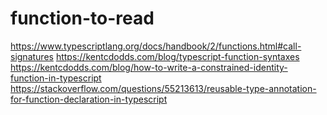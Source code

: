 # function-to-read

https://www.typescriptlang.org/docs/handbook/2/functions.html#call-signatures
https://kentcdodds.com/blog/typescript-function-syntaxes
https://kentcdodds.com/blog/how-to-write-a-constrained-identity-function-in-typescript
https://stackoverflow.com/questions/55213613/reusable-type-annotation-for-function-declaration-in-typescript



